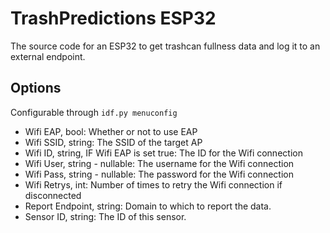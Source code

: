 # TrashPredictions ESP32

The source code for an ESP32 to get trashcan fullness data and log it to an external endpoint.

## Options

Configurable through `idf.py menuconfig`

- Wifi EAP, bool: Whether or not to use EAP
- Wifi SSID, string: The SSID of the target AP
- Wifi ID, string, IF Wifi EAP is set true: The ID for the Wifi connection
- Wifi User, string - nullable: The username for the Wifi connection
- Wifi Pass, string - nullable: The password for the Wifi connection
- Wifi Retrys, int: Number of times to retry the Wifi connection if disconnected
- Report Endpoint, string: Domain to which to report the data.
- Sensor ID, string: The ID of this sensor.
